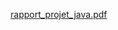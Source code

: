 [rapport_projet_java.pdf](https://github.com/user-attachments/files/20419003/rapport_projet_java.pdf)
